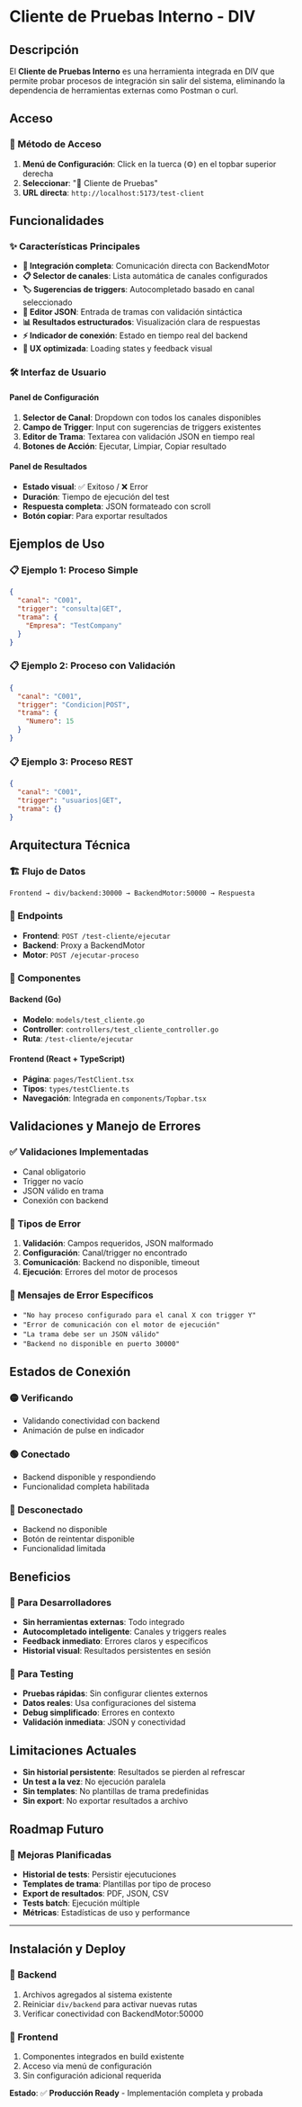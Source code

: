 # Cliente de Pruebas Interno - DIV

## Descripción

El **Cliente de Pruebas Interno** es una herramienta integrada en DIV que permite probar procesos de integración sin salir del sistema, eliminando la dependencia de herramientas externas como Postman o curl.

## Acceso

### 🎯 Método de Acceso
1. **Menú de Configuración**: Click en la tuerca (⚙️) en el topbar superior derecha
2. **Seleccionar**: "🧪 Cliente de Pruebas"
3. **URL directa**: `http://localhost:5173/test-client`

## Funcionalidades

### ✨ Características Principales

- **🔗 Integración completa**: Comunicación directa con BackendMotor
- **📋 Selector de canales**: Lista automática de canales configurados
- **🏷️ Sugerencias de triggers**: Autocompletado basado en canal seleccionado
- **📝 Editor JSON**: Entrada de tramas con validación sintáctica
- **📊 Resultados estructurados**: Visualización clara de respuestas
- **⚡ Indicador de conexión**: Estado en tiempo real del backend
- **🎨 UX optimizada**: Loading states y feedback visual

### 🛠️ Interfaz de Usuario

#### Panel de Configuración
1. **Selector de Canal**: Dropdown con todos los canales disponibles
2. **Campo de Trigger**: Input con sugerencias de triggers existentes
3. **Editor de Trama**: Textarea con validación JSON en tiempo real
4. **Botones de Acción**: Ejecutar, Limpiar, Copiar resultado

#### Panel de Resultados
- **Estado visual**: ✅ Exitoso / ❌ Error
- **Duración**: Tiempo de ejecución del test
- **Respuesta completa**: JSON formateado con scroll
- **Botón copiar**: Para exportar resultados

## Ejemplos de Uso

### 📋 Ejemplo 1: Proceso Simple
```json
{
  "canal": "C001",
  "trigger": "consulta|GET", 
  "trama": {
    "Empresa": "TestCompany"
  }
}
```

### 📋 Ejemplo 2: Proceso con Validación
```json
{
  "canal": "C001",
  "trigger": "Condicion|POST",
  "trama": {
    "Numero": 15
  }
}
```

### 📋 Ejemplo 3: Proceso REST
```json
{
  "canal": "C001", 
  "trigger": "usuarios|GET",
  "trama": {}
}
```

## Arquitectura Técnica

### 🏗️ Flujo de Datos
```
Frontend → div/backend:30000 → BackendMotor:50000 → Respuesta
```

### 📡 Endpoints
- **Frontend**: `POST /test-cliente/ejecutar`
- **Backend**: Proxy a BackendMotor
- **Motor**: `POST /ejecutar-proceso`

### 🔧 Componentes

#### Backend (Go)
- **Modelo**: `models/test_cliente.go`
- **Controller**: `controllers/test_cliente_controller.go`
- **Ruta**: `/test-cliente/ejecutar`

#### Frontend (React + TypeScript)
- **Página**: `pages/TestClient.tsx`
- **Tipos**: `types/testCliente.ts`
- **Navegación**: Integrada en `components/Topbar.tsx`

## Validaciones y Manejo de Errores

### ✅ Validaciones Implementadas
- Canal obligatorio
- Trigger no vacío
- JSON válido en trama
- Conexión con backend

### 🚨 Tipos de Error
1. **Validación**: Campos requeridos, JSON malformado
2. **Configuración**: Canal/trigger no encontrado
3. **Comunicación**: Backend no disponible, timeout
4. **Ejecución**: Errores del motor de procesos

### 📝 Mensajes de Error Específicos
- `"No hay proceso configurado para el canal X con trigger Y"`
- `"Error de comunicación con el motor de ejecución"`
- `"La trama debe ser un JSON válido"`
- `"Backend no disponible en puerto 30000"`

## Estados de Conexión

### 🟡 Verificando
- Validando conectividad con backend
- Animación de pulse en indicador

### 🟢 Conectado  
- Backend disponible y respondiendo
- Funcionalidad completa habilitada

### 🔴 Desconectado
- Backend no disponible
- Botón de reintentar disponible
- Funcionalidad limitada

## Beneficios

### 🎯 Para Desarrolladores
- **Sin herramientas externas**: Todo integrado
- **Autocompletado inteligente**: Canales y triggers reales
- **Feedback inmediato**: Errores claros y específicos
- **Historial visual**: Resultados persistentes en sesión

### 🎯 Para Testing
- **Pruebas rápidas**: Sin configurar clientes externos
- **Datos reales**: Usa configuraciones del sistema
- **Debug simplificado**: Errores en contexto
- **Validación inmediata**: JSON y conectividad

## Limitaciones Actuales

- **Sin historial persistente**: Resultados se pierden al refrescar
- **Un test a la vez**: No ejecución paralela
- **Sin templates**: No plantillas de trama predefinidas
- **Sin export**: No exportar resultados a archivo

## Roadmap Futuro

### 🚀 Mejoras Planificadas
- **Historial de tests**: Persistir ejecutuciones
- **Templates de trama**: Plantillas por tipo de proceso  
- **Export de resultados**: PDF, JSON, CSV
- **Tests batch**: Ejecución múltiple
- **Métricas**: Estadísticas de uso y performance

---

## Instalación y Deploy

### 🔧 Backend
1. Archivos agregados al sistema existente
2. Reiniciar `div/backend` para activar nuevas rutas
3. Verificar conectividad con BackendMotor:50000

### 🎨 Frontend  
1. Componentes integrados en build existente
2. Acceso via menú de configuración
3. Sin configuración adicional requerida

**Estado**: ✅ **Producción Ready** - Implementación completa y probada
